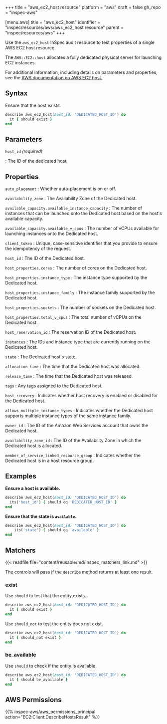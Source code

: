 +++
title = "aws_ec2_host resource"
platform = "aws"
draft = false
gh_repo = "inspec-aws"

[menu.aws]
title = "aws_ec2_host"
identifier = "inspec/resources/aws/aws_ec2_host resource"
parent = "inspec/resources/aws"
+++

Use the `aws_ec2_host` InSpec audit resource to test properties of a single AWS EC2 host resource.

The `AWS::EC2::host` allocates a fully dedicated physical server for launching EC2 instances.

For additional information, including details on parameters and properties, see the [AWS documentation on AWS EC2 host.](https://docs.aws.amazon.com/AWSCloudFormation/latest/UserGuide/aws-resource-ec2-host.html).

## Syntax

Ensure that the host exists.

```ruby
describe aws_ec2_host(host_id: 'DEDICATED_HOST_ID') do
  it { should exist }
end
```

## Parameters

`host_id` _(required)_

: The ID of the dedicated host.

## Properties

`auto_placement`
: Whether auto-placement is on or off.

`availability_zone`
: The Availability Zone of the Dedicated host.

`available_capacity.available_instance_capacity`
: The number of instances that can be launched onto the Dedicated host based on the host's available capacity.

`available_capacity.available_v_cpus`
: The number of vCPUs available for launching instances onto the Dedicated host.

`client_token`
: Unique, case-sensitive identifier that you provide to ensure the idempotency of the request.

`host_id`
: The ID of the Dedicated host.

`host_properties.cores`
: The number of cores on the Dedicated host.

`host_properties.instance_type`
: The instance type supported by the Dedicated host.

`host_properties.instance_family`
: The instance family supported by the Dedicated host.

`host_properties.sockets`
: The number of sockets on the Dedicated host.

`host_properties.total_v_cpus`
: The total number of vCPUs on the Dedicated host.

`host_reservation_id`
: The reservation ID of the Dedicated host.

`instances`
: The IDs and instance type that are currently running on the Dedicated host.

`state`
: The Dedicated host's state.

`allocation_time`
: The time that the Dedicated host was allocated.

`release_time`
: The time that the Dedicated host was released.

`tags`
: Any tags assigned to the Dedicated host.

`host_recovery`
: Indicates whether host recovery is enabled or disabled for the Dedicated host.

`allows_multiple_instance_types`
: Indicates whether the Dedicated host supports multiple instance types of the same instance family.

`owner_id`
: The ID of the Amazon Web Services account that owns the Dedicated host.

`availability_zone_id`
: The ID of the Availability Zone in which the Dedicated host is allocated.

`member_of_service_linked_resource_group`
: Indicates whether the Dedicated host is in a host resource group.

## Examples

**Ensure a host is available.**

```ruby
describe aws_ec2_host(host_id: 'DEDICATED_HOST_ID') do
  its('host_id') { should eq 'DEDICATED_HOST_ID' }
end
```

**Ensure that the state is `available`.**

```ruby
describe aws_ec2_host(host_id: 'DEDICATED_HOST_ID') do
    its('state') { should eq 'available' }
end
```

## Matchers

{{< readfile file="content/reusable/md/inspec_matchers_link.md" >}}

The controls will pass if the `describe` method returns at least one result.

### exist

Use `should` to test that the entity exists.

```ruby
describe aws_ec2_host(host_id: 'DEDICATED_HOST_ID') do
  it { should exist }
end
```

Use `should_not` to test the entity does not exist.

```ruby
describe aws_ec2_host(host_id: 'DEDICATED_HOST_ID') do
  it { should_not exist }
end
```

### be_available

Use `should` to check if the entity is available.

```ruby
describe aws_ec2_host(host_id: 'DEDICATED_HOST_ID') do
  it { should be_available }
end
```

## AWS Permissions

{{% inspec-aws/aws_permissions_principal action="EC2:Client:DescribeHostsResult" %}}
